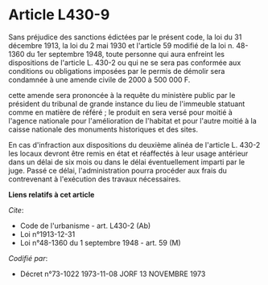# Article L430-9

Sans préjudice des sanctions édictées par le présent code, la loi du 31 décembre 1913, la loi du 2 mai 1930 et l'article 59
modifié de la loi n. 48-1360 du 1er septembre 1948, toute personne qui aura enfreint les dispositions de l'article L. 430-2
ou qui ne se sera pas conformée aux conditions ou obligations imposées par le permis de démolir sera condamnée à une amende
civile de 2000 à 500 000 F.

cette amende sera prononcée à la requête du ministère public par le président du tribunal de grande instance du lieu de
l'immeuble statuant comme en matière de référé ; le produit en sera versé pour moitié à l'agence nationale pour
l'amélioration de l'habitat et pour l'autre moitié à la caisse nationale des monuments historiques et des sites.

En cas d'infraction aux dispositions du deuxième alinéa de l'article L. 430-2 les locaux devront être remis en état et
réaffectés à leur usage antérieur dans un délai de six mois ou dans le délai éventuellement imparti par le juge. Passé ce
délai, l'administration pourra procéder aux frais du contrevenant à l'exécution des travaux nécessaires.

**Liens relatifs à cet article**

_Cite_:

  - Code de l'urbanisme - art. L430-2 (Ab)
  - Loi n°1913-12-31
  - Loi n°48-1360 du 1 septembre 1948 - art. 59 (M)

_Codifié par_:

  - Décret n°73-1022 1973-11-08 JORF 13 NOVEMBRE 1973
